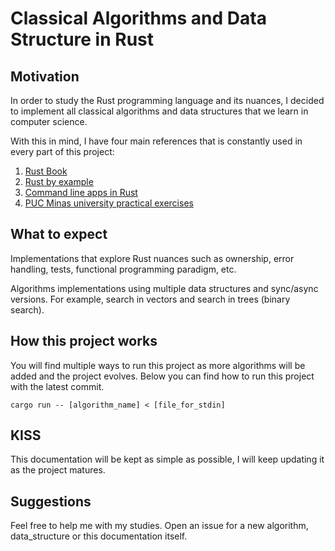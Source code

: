 # Classical Algorithms and Data Structure in Rust
## Motivation
In order to study the Rust programming language and its nuances, I decided to implement all classical algorithms and data structures that we learn in computer science.

With this in mind, I have four main references that is constantly used in every part of this project:
1. [Rust Book](https://doc.rust-lang.org/book/)
2. [Rust by example](https://doc.rust-lang.org/stable/rust-by-example/)
3. [Command line apps in Rust](https://rust-cli.github.io/book/)
4. [PUC Minas university practical exercises](https://github.com/icei-pucminas/aeds2/tree/master/tps/enunciado)

## What to expect
Implementations that explore Rust nuances such as ownership, error handling, tests, functional programming paradigm, etc.

Algorithms implementations using multiple data structures and sync/async versions. For example, search in vectors and search in trees (binary search).

## How this project works
You will find multiple ways to run this project as more algorithms will be added and the project evolves. Below you can find how to run this project with the latest commit.

`cargo run -- [algorithm_name] < [file_for_stdin]`

## KISS
This documentation will be kept as simple as possible, I will keep updating it as the project matures.

## Suggestions
Feel free to help me with my studies. Open an issue for a new algorithm, data_structure or this documentation itself.